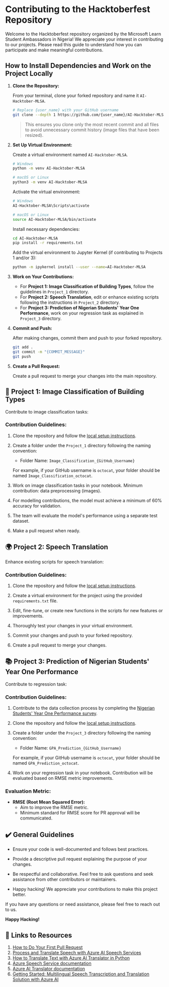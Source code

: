 # Contributing to the Hacktoberfest Repository

Welcome to the Hacktoberfest repository organized by the Microsoft Learn Student Ambassadors in Nigeria! We appreciate your interest in contributing to our projects. Please read this guide to understand how you can participate and make meaningful contributions.

## How to Install Dependencies and Work on the Project Locally

1. **Clone the Repository:**

   From your terminal, clone your forked repository and name it `AI-Hacktober-MLSA`.

   ```bash
   # Replace {user_name} with your GitHub username
   git clone --depth 1 https://github.com/{user_name}/AI-Hacktober-MLSA.git
   ```

   > This ensures you clone only the most recent commit and all files to avoid unnecessary commit history (image files that have been resized).

2. **Set Up Virtual Environment:**

   Create a virtual environment named `AI-Hacktober-MLSA`.

   ```bash
   # Windows
   python -m venv AI-Hacktober-MLSA

   # macOS or Linux
   python3 -m venv AI-Hacktober-MLSA
   ```

   Activate the virtual environment:

   ```bash
   # Windows
   AI-Hacktober-MLSA\Scripts\activate

   # macOS or Linux
   source AI-Hacktober-MLSA/bin/activate
   ```

   Install necessary dependencies:

   ```bash
   cd AI-Hacktober-MLSA
   pip install -r requirements.txt
   ```

   Add the virtual environment to Jupyter Kernel (if contributing to Projects 1 and/or 3):

   ```bash
   python -m ipykernel install --user --name=AI-Hacktober-MLSA
   ```

3. **Work on Your Contributions:**

   - For **Project 1: Image Classification of Building Types**, follow the guidelines in `Project_1` directory.
   - For **Project 2: Speech Translation**, edit or enhance existing scripts following the instructions in `Project_2` directory.
   - For **Project 3: Prediction of Nigerian Students' Year One Performance**, work on your regression task as explained in `Project_3` directory.

4. **Commit and Push:**

   After making changes, commit them and push to your forked repository.

   ```bash
   git add .
   git commit -m "{COMMIT_MESSAGE}"
   git push
   ```

5. **Create a Pull Request:**

   Create a pull request to merge your changes into the main repository.

## 🏢 Project 1: Image Classification of Building Types

Contribute to image classification tasks:

### Contribution Guidelines:

1. Clone the repository and follow the [local setup instructions](#how-to-install-dependencies-and-work-on-the-project-locally).

2. Create a folder under the `Project_1` directory following the naming convention:
   - Folder Name: `Image_Classification_{GitHub_Username}`

   For example, if your GitHub username is `octocat`, your folder should be named `Image_Classification_octocat`.

3. Work on image classification tasks in your notebook. Minimum contribution: data preprocessing (images).

4. For modelling contributions, the model must achieve a minimum of 60% accuracy for validation.

5. The team will evaluate the model's performance using a separate test dataset.

6. Make a pull request when ready.

## 🌍 Project 2: Speech Translation

Enhance existing scripts for speech translation:

### Contribution Guidelines:

1. Clone the repository and follow the [local setup instructions](#how-to-install-dependencies-and-work-on-the-project-locally).

2. Create a virtual environment for the project using the provided `requirements.txt` file.

3. Edit, fine-tune, or create new functions in the scripts for new features or improvements.

4. Thoroughly test your changes in your virtual environment.

5. Commit your changes and push to your forked repository.

6. Create a pull request to merge your changes.

## 📚 Project 3: Prediction of Nigerian Students' Year One Performance

Contribute to regression task:

### Contribution Guidelines:

1. Contribute to the data collection process by completing the [Nigerian Students' Year One Performance survey](https://forms.office.com/r/Q6QqNzTasn).

2. Clone the repository and follow the [local setup instructions](#how-to-install-dependencies-and-work-on-the-project-locally).

3. Create a folder under the `Project_3` directory following the naming convention:
   - Folder Name: `GPA_Prediction_{GitHub_Username}`

   For example, if your GitHub username is `octocat`, your folder should be named `GPA_Prediction_octocat`.

4. Work on your regression task in your notebook. Contribution will be evaluated based on RMSE metric improvements.

### Evaluation Metric:

- **RMSE (Root Mean Squared Error):**
  - Aim to improve the RMSE metric.
  - Minimum standard for RMSE score for PR approval will be communicated.

## ✔️ General Guidelines

- Ensure your code is well-documented and follows best practices.

- Provide a descriptive pull request explaining the purpose of your changes.

- Be respectful and collaborative. Feel free to ask questions and seek assistance from other contributors or maintainers.

- Happy hacking! We appreciate your contributions to make this project better.

If you have any questions or need assistance, please feel free to reach out to us.

**Happy Hacking!**

## 🔗 Links to Resources

1. [How to Do Your First Pull Request](https://youtu.be/nkuYH40cjo4?si=Cb6U2EKVR_Ns4RLw)
2. [Process and Translate Speech with Azure AI Speech Services](https://learn.microsoft.com/en-gb/training/paths/process-translate-speech-azure-cognitive-speech-services/?wt.mc_id=studentamb_217190)
3. [How to Translate Text with Azure AI Translator in Python](https://learn.microsoft.com/en-us/azure/ai-services/translator/quickstart-text-rest-api?tabs=python#translate-text?wt.mc_id=studentamb_217190)
4. [Azure Speech Service documentation](https://learn.microsoft.com/en-us/azure/ai-services/speech-service/?wt.mc_id=studentamb_217190)
5. [Azure AI Translator documentation](https://learn.microsoft.com/en-us/azure/ai-services/translator/?wt.mc_id=studentamb_217190)
6. [Getting Started: Multilingual Speech Transcription and Translation Solution with Azure AI](https://youtu.be/ikNPMomeZKs?si=90exV6Kd5xbR46QE)
